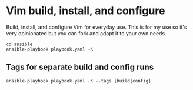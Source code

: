 # Vim build, install, and configure

Build, install, and configure Vim for everyday use. This is for my use so it's
very opinionated but you can fork and adapt it to your own needs.

```shell
cd ansible
ansible-playbook playbook.yaml -K
```

## Tags for separate build and config runs

    ansible-playbook playbook.yaml -K --tags [build|config]

